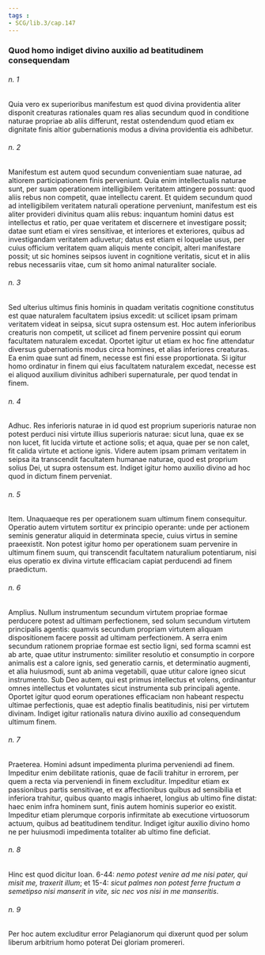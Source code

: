 ```yaml
---
tags : 
- SCG/lib.3/cap.147
---
```


### Quod homo indiget divino auxilio ad beatitudinem consequendam

###### n. 1
Quia vero ex superioribus manifestum est quod divina providentia aliter disponit creaturas rationales quam res alias secundum quod in conditione naturae propriae ab aliis differunt, restat ostendendum quod etiam ex dignitate finis altior gubernationis modus a divina providentia eis adhibetur.

###### n. 2
Manifestum est autem quod secundum convenientiam suae naturae, ad altiorem participationem finis perveniunt. Quia enim intellectualis naturae sunt, per suam operationem intelligibilem veritatem attingere possunt: quod aliis rebus non competit, quae intellectu carent. Et quidem secundum quod ad intelligibilem veritatem naturali operatione perveniunt, manifestum est eis aliter provideri divinitus quam aliis rebus: inquantum homini datus est intellectus et ratio, per quae veritatem et discernere et investigare possit; datae sunt etiam ei vires sensitivae, et interiores et exteriores, quibus ad investigandam veritatem adiuvetur; datus est etiam ei loquelae usus, per cuius officium veritatem quam aliquis mente concipit, alteri manifestare possit; ut sic homines seipsos iuvent in cognitione veritatis, sicut et in aliis rebus necessariis vitae, cum sit homo animal naturaliter sociale.

###### n. 3
Sed ulterius ultimus finis hominis in quadam veritatis cognitione constitutus est quae naturalem facultatem ipsius excedit: ut scilicet ipsam primam veritatem videat in seipsa, sicut supra ostensum est. Hoc autem inferioribus creaturis non competit, ut scilicet ad finem pervenire possint qui eorum facultatem naturalem excedat. Oportet igitur ut etiam ex hoc fine attendatur diversus gubernationis modus circa homines, et alias inferiores creaturas. Ea enim quae sunt ad finem, necesse est fini esse proportionata. Si igitur homo ordinatur in finem qui eius facultatem naturalem excedat, necesse est ei aliquod auxilium divinitus adhiberi supernaturale, per quod tendat in finem.

###### n. 4
Adhuc. Res inferioris naturae in id quod est proprium superioris naturae non potest perduci nisi virtute illius superioris naturae: sicut luna, quae ex se non lucet, fit lucida virtute et actione solis; et aqua, quae per se non calet, fit calida virtute et actione ignis. Videre autem ipsam primam veritatem in seipsa ita transcendit facultatem humanae naturae, quod est proprium solius Dei, ut supra ostensum est. Indiget igitur homo auxilio divino ad hoc quod in dictum finem perveniat.

###### n. 5
Item. Unaquaeque res per operationem suam ultimum finem consequitur. Operatio autem virtutem sortitur ex principio operante: unde per actionem seminis generatur aliquid in determinata specie, cuius virtus in semine praeexistit. Non potest igitur homo per operationem suam pervenire in ultimum finem suum, qui transcendit facultatem naturalium potentiarum, nisi eius operatio ex divina virtute efficaciam capiat perducendi ad finem praedictum.

###### n. 6
Amplius. Nullum instrumentum secundum virtutem propriae formae perducere potest ad ultimam perfectionem, sed solum secundum virtutem principalis agentis: quamvis secundum propriam virtutem aliquam dispositionem facere possit ad ultimam perfectionem. A serra enim secundum rationem propriae formae est sectio ligni, sed forma scamni est ab arte, quae utitur instrumento: similiter resolutio et consumptio in corpore animalis est a calore ignis, sed generatio carnis, et determinatio augmenti, et alia huiusmodi, sunt ab anima vegetabili, quae utitur calore igneo sicut instrumento. Sub Deo autem, qui est primus intellectus et volens, ordinantur omnes intellectus et voluntates sicut instrumenta sub principali agente. Oportet igitur quod eorum operationes efficaciam non habeant respectu ultimae perfectionis, quae est adeptio finalis beatitudinis, nisi per virtutem divinam. Indiget igitur rationalis natura divino auxilio ad consequendum ultimum finem.

###### n. 7
Praeterea. Homini adsunt impedimenta plurima perveniendi ad finem. Impeditur enim debilitate rationis, quae de facili trahitur in errorem, per quem a recta via perveniendi in finem excluditur. Impeditur etiam ex passionibus partis sensitivae, et ex affectionibus quibus ad sensibilia et inferiora trahitur, quibus quanto magis inhaeret, longius ab ultimo fine distat: haec enim infra hominem sunt, finis autem hominis superior eo existit. Impeditur etiam plerumque corporis infirmitate ab executione virtuosorum actuum, quibus ad beatitudinem tenditur. Indiget igitur auxilio divino homo ne per huiusmodi impedimenta totaliter ab ultimo fine deficiat.

###### n. 8
Hinc est quod dicitur Ioan. 6-44: *nemo potest venire ad me nisi pater, qui misit me, traxerit illum*; et 15-4: *sicut palmes non potest ferre fructum a semetipso nisi manserit in vite, sic nec vos nisi in me manseritis*.

###### n. 9
Per hoc autem excluditur error Pelagianorum qui dixerunt quod per solum liberum arbitrium homo poterat Dei gloriam promereri.

